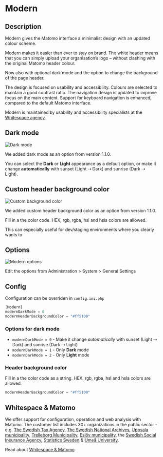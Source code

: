 # Modern

## Description

Modern gives the Matomo interface a minimalist design with an updated colour scheme.

Modern makes it easier than ever to stay on brand. The white header means that you can simply upload your organisation’s logo – without clashing with the original Matomo header colour.

Now also with optional dark mode and the option to change the background of the page header.

The design is focused on usability and accessibility. Colours are selected to maintain a good contrast ratio. The navigation design is updated to improve focus on the main content. Support for keyboard navigation is enhanced, compared to the default Matomo interface.

Modern is maintained by usability and accessibility specialists at the [Whitespace agency](https://whitespace.se).

## Dark mode

![Dark mode](https://github.com/whitespace-se/matomo-modern-theme/blob/master/screenshots/2_dark_mode.png?raw=true)

We added dark mode as an option from version 1.1.0.

You can select the **Dark** or **Light** appearance as a default option, or make it change **automatically** with sunset (Light ⇢ Dark) and sunrise (Dark ⇢ Light).

## Custom header background color

![Custom background color](https://github.com/whitespace-se/matomo-modern-theme/blob/master/screenshots/3_custom_background_color.png?raw=true)

We added custom header background color as an option from version 1.1.0.

Fill in a the color code. HEX, rgb, rgba, hsl and hsla colors are allowed.

This can especially useful for dev/staging environments where you clearly wants to 

## Options

![Modern options](https://github.com/whitespace-se/matomo-modern-theme/blob/master/screenshots/4_options.png?raw=true)

Edit the options from Administration > System > General Settings
## Config

Configuration can be overriden in `config.ini.php`

```php
[Modern]
modernDarkMode = 0
modernHeaderBackgroundColor = "#ff5100"
```

### Options for dark mode
- `modernDarkMode = 0` - Make it change *automatically* with sunset (Light ⇢ Dark) and sunrise (Dark ⇢ Light)
- `modernDarkMode = 1` - Only **Dark** mode
- `modernDarkMode = 2` - Only **Light** mode

### Header background color

Fill in a the color code as a string. HEX, rgb, rgba, hsl and hsla colors are allowed.

```php
modernHeaderBackgroundColor = "#ff5100"
```
## Whitespace & Matomo

We offer support for configuration, operation and web analysis with Matomo. The customer list includes 30+ organizations in the public sector - e.g. [The Swedish Tax Agency](https://skatteverket.se/), [The Swedish National Archives](https://riksarkivet.se/), [Uppsala municipality](https://www.uppsala.se/), [Trelleborg Municipality](https://www.trelleborg.se/), [Eslöv municipality](https://eslov.se/), the [Swedish Social Insurance Agency](https://www.forsakringskassan.se/), [Statistics Sweden](https://scb.se/) & [Umeå University](https://www.umu.se).

Read about [Whitespace & Matomo](https://whitespace.se/matomo/)
